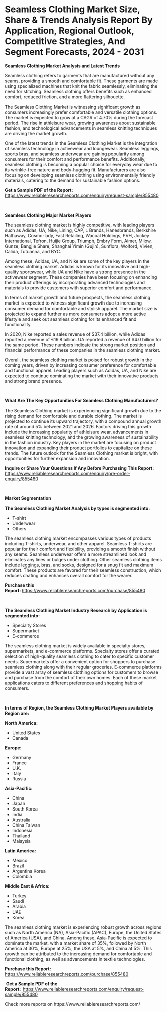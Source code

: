 <p><h1>Seamless Clothing Market Size, Share & Trends Analysis Report By Application, Regional Outlook, Competitive Strategies, And Segment Forecasts, 2024 - 2031</h1></p><p><strong>Seamless Clothing Market Analysis and Latest Trends</strong></p>
<p><p>Seamless clothing refers to garments that are manufactured without any seams, providing a smooth and comfortable fit. These garments are made using specialized machines that knit the fabric seamlessly, eliminating the need for stitching. Seamless clothing offers benefits such as enhanced comfort, reduced friction, and a more flattering silhouette.</p><p>The Seamless Clothing Market is witnessing significant growth as consumers increasingly prefer comfortable and versatile clothing options. The market is expected to grow at a CAGR of 4.70% during the forecast period. The rise in athleisure wear, growing awareness about sustainable fashion, and technological advancements in seamless knitting techniques are driving the market growth.</p><p>One of the latest trends in the Seamless Clothing Market is the integration of seamless technology in activewear and loungewear. Seamless leggings, sports bras, and seamless underwear are gaining popularity among consumers for their comfort and performance benefits. Additionally, seamless clothing is becoming a popular choice for everyday wear due to its wrinkle-free nature and body-hugging fit. Manufacturers are also focusing on developing seamless clothing using environmentally friendly materials, catering to the demand for sustainable fashion options.</p></p>
<p><strong>Get a Sample PDF of the Report:&nbsp;</strong> <a href="https://www.reliableresearchreports.com/enquiry/request-sample/855480">https://www.reliableresearchreports.com/enquiry/request-sample/855480</a></p>
<p>&nbsp;</p>
<p><strong>Seamless Clothing Major Market Players</strong></p>
<p><p>The seamless clothing market is highly competitive, with leading players such as Adidas, UA, Nike, Lining, CAP, L Brands, Hanesbrands, Berkshire Hathaway, Cosmo-lady, Fast Retailing, Wacoal Holdings, PVH, Jockey International, Tefron, Huijie Group, Triumph, Embry Form, Aimer, Miiow, Gunze, Bangjie Share, Shanghai Yimin (Gujin), Sunflora, Wolford, Vivien, Calida, Tutuanna, and BYC. </p><p>Among these, Adidas, UA, and Nike are some of the key players in the seamless clothing market. Adidas is known for its innovative and high-quality sportswear, while UA and Nike have a strong presence in the activewear segment. These companies have been focusing on enhancing their product offerings by incorporating advanced technologies and materials to provide customers with superior comfort and performance. </p><p>In terms of market growth and future prospects, the seamless clothing market is expected to witness significant growth due to increasing consumer demand for comfortable and stylish apparel. The market size is projected to expand further as more consumers adopt a more active lifestyle and seek out seamless clothing for its enhanced fit and functionality. </p><p>In 2020, Nike reported a sales revenue of $37.4 billion, while Adidas reported a revenue of €19.8 billion. UA reported a revenue of $4.0 billion for the same period. These numbers indicate the strong market position and financial performance of these companies in the seamless clothing market. </p><p>Overall, the seamless clothing market is poised for robust growth in the coming years, driven by increasing consumer preference for comfortable and functional apparel. Leading players such as Adidas, UA, and Nike are expected to continue dominating the market with their innovative products and strong brand presence.</p></p>
<p>&nbsp;</p>
<p><strong>What Are The Key Opportunities For Seamless Clothing Manufacturers?</strong></p>
<p><p>The Seamless Clothing market is experiencing significant growth due to the rising demand for comfortable and durable clothing. The market is projected to continue its upward trajectory, with a compound annual growth rate of around 5% between 2021 and 2026. Factors driving this growth include the increasing popularity of athleisure wear, advancements in seamless knitting technology, and the growing awareness of sustainability in the fashion industry. Key players in the market are focusing on product innovation and expanding their product portfolios to capitalize on these trends. The future outlook for the Seamless Clothing market is bright, with opportunities for further expansion and innovation.</p></p>
<p><strong>Inquire or Share Your Questions If Any Before Purchasing This Report:</strong> <a href="https://www.reliableresearchreports.com/enquiry/pre-order-enquiry/855480">https://www.reliableresearchreports.com/enquiry/pre-order-enquiry/855480</a></p>
<p>&nbsp;</p>
<p><strong>Market Segmentation</strong></p>
<p><strong>The Seamless Clothing Market Analysis by types is segmented into:</strong></p>
<p><ul><li>T-shirt</li><li>Underwear</li><li>Others</li></ul></p>
<p><p>The seamless clothing market encompasses various types of products including T-shirts, underwear, and other apparel. Seamless T-shirts are popular for their comfort and flexibility, providing a smooth finish without any seams. Seamless underwear offers a more streamlined look and eliminates any lines or bulges under clothing. Other seamless clothing items include leggings, bras, and socks, designed for a snug fit and maximum comfort. These products are favored for their seamless construction, which reduces chafing and enhances overall comfort for the wearer.</p></p>
<p><strong>Purchase this Report:&nbsp;</strong><a href="https://www.reliableresearchreports.com/purchase/855480">https://www.reliableresearchreports.com/purchase/855480</a></p>
<p>&nbsp;</p>
<p><strong>The Seamless Clothing Market Industry Research by Application is segmented into:</strong></p>
<p><ul><li>Specialty Stores</li><li>Supermarket</li><li>E-commerce</li></ul></p>
<p><p>The seamless clothing market is widely available in specialty stores, supermarkets, and e-commerce platforms. Specialty stores offer a curated selection of high-quality seamless clothing to cater to specific customer needs. Supermarkets offer a convenient option for shoppers to purchase seamless clothing along with their regular groceries. E-commerce platforms provide a vast array of seamless clothing options for customers to browse and purchase from the comfort of their own homes. Each of these market applications caters to different preferences and shopping habits of consumers.</p></p>
<p>&nbsp;</p>
<p><strong>In terms of Region, the Seamless Clothing Market Players available by Region are:</strong></p>
<p>
    <p> <strong> North America: </strong>
        <ul>
            <li>United States</li>
            <li>Canada</li>
        </ul>
        </p> 
    <p> <strong> Europe: </strong>
        <ul>
            <li>Germany</li>
            <li>France</li>
            <li>U.K.</li>
            <li>Italy</li>
            <li>Russia</li>
        </ul>
        </p> 
    <p> <strong> Asia-Pacific: </strong>
        <ul>
            <li>China</li>
            <li>Japan</li>
            <li>South Korea</li>
            <li>India</li>
            <li>Australia</li>
            <li>China Taiwan</li>
            <li>Indonesia</li>
            <li>Thailand</li>
            <li>Malaysia</li>
        </ul>
        </p> 
    <p> <strong> Latin America: </strong>
        <ul>
            <li>Mexico</li>
            <li>Brazil</li>
            <li>Argentina Korea</li>
            <li>Colombia</li>
        </ul>
        </p> 
    <p> <strong> Middle East & Africa: </strong>
        <ul>
            <li>Turkey</li>
            <li>Saudi</li>
            <li>Arabia</li>
            <li>UAE</li>
            <li>Korea</li>
        </ul>
    </p>
    </p>
<p><p>The seamless clothing market is experiencing robust growth across regions such as North America (NA), Asia-Pacific (APAC), Europe, the United States of America (USA), and China. Among these, Asia-Pacific is expected to dominate the market, with a market share of 35%, followed by North America at 30%, Europe at 25%, the USA at 5%, and China at 5%. This growth can be attributed to the increasing demand for comfortable and functional clothing, as well as advancements in textile technologies.</p></p>
<p><strong>Purchase this Report: </strong><a href="https://www.reliableresearchreports.com/purchase/855480">https://www.reliableresearchreports.com/purchase/855480</a></p>
<p>&nbsp;<strong>Get a Sample PDF of the Report:&nbsp;&nbsp;</strong><a href="https://www.reliableresearchreports.com/enquiry/request-sample/855480">https://www.reliableresearchreports.com/enquiry/request-sample/855480</a></p>
<p><strong></strong></p>
<p>Check more reports on https://www.reliableresearchreports.com/</p>